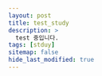 ```yaml
---
layout: post
title: test_study
description: >
  test 중입니다.
tags: [stduy]
sitemap: false
hide_last_modified: true
---
```

